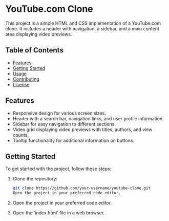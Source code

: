 # YouTube.com Clone

This project is a simple HTML and CSS implementation of a YouTube.com clone. It includes a header with navigation, a sidebar, and a main content area displaying video previews.

## Table of Contents
- [Features](#features)
- [Getting Started](#getting-started)
- [Usage](#usage)
- [Contributing](#contributing)
- [License](#license)

## Features

- Responsive design for various screen sizes.
- Header with a search bar, navigation links, and user profile information.
- Sidebar for easy navigation to different sections.
- Video grid displaying video previews with titles, authors, and view counts.
- Tooltip functionality for additional information on buttons.

## Getting Started

To get started with the project, follow these steps:

1. Clone the repository:

   ```bash
   git clone https://github.com/your-username/youtube-clone.git
   Open the project in your preferred code editor.

2. Open the project in your preferred code editor.
3. Open the 'index.html' file in a web browser.
   
